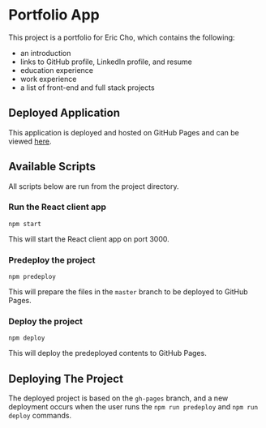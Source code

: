 # Portfolio App

This project is a portfolio for Eric Cho, which contains the following:
- an introduction
- links to GitHub profile, LinkedIn profile, and resume
- education experience
- work experience
- a list of front-end and full stack projects

## Deployed Application

This application is deployed and hosted on GitHub Pages and can be viewed 
[here](https://eric6cho.github.io/).

## Available Scripts

All scripts below are run from the project directory.

### Run the React client app

`npm start`

This will start the React client app on port 3000.

### Predeploy the project

`npm predeploy`

This will prepare the files in the `master` branch to be deployed to GitHub Pages. 

### Deploy the project

`npm deploy`

This will deploy the predeployed contents to GitHub Pages.

## Deploying The Project

The deployed project is based on the `gh-pages` branch, and a new deployment occurs when the user runs the `npm run predeploy` and `npm run deploy` commands.

